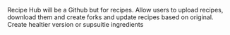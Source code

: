 Recipe Hub will be a Github but for recipes. Allow users to upload recipes, download them and create forks and update recipes based on original. Create healtier version or supsuitie ingredients
